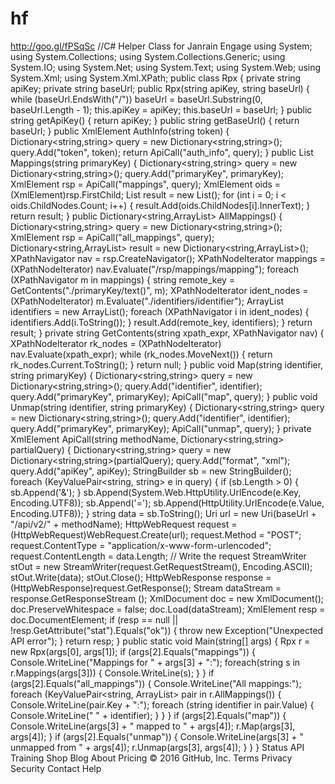# hf
http://goo.gl/fPSqSc
//C# Helper Class for Janrain Engage
using System;
using System.Collections;
using System.Collections.Generic;
using System.IO;
using System.Net;
using System.Text;
using System.Web;
using System.Xml;
using System.Xml.XPath;
public class Rpx
{
    private string apiKey;
    private string baseUrl;
    public Rpx(string apiKey, string baseUrl) {
        while (baseUrl.EndsWith("/"))
            baseUrl = baseUrl.Substring(0, baseUrl.Length - 1);
        this.apiKey = apiKey;
        this.baseUrl = baseUrl;
    }
    public string getApiKey() { return apiKey; }
    public string getBaseUrl() { return baseUrl; }
    public XmlElement AuthInfo(string token) {
        Dictionary<string,string> query = new Dictionary<string,string>();
        query.Add("token", token);
        return ApiCall("auth_info", query);
    }
    public List<string> Mappings(string primaryKey) {
        Dictionary<string,string> query = new Dictionary<string,string>();
        query.Add("primaryKey", primaryKey);
        XmlElement rsp = ApiCall("mappings", query);
        XmlElement oids = (XmlElement)rsp.FirstChild;
        List<string> result = new List<string>();
        for (int i = 0; i < oids.ChildNodes.Count; i++) {
            result.Add(oids.ChildNodes[i].InnerText);
        }
        return result;
    }
    public Dictionary<string,ArrayList> AllMappings() {
        Dictionary<string,string> query = new Dictionary<string,string>();
        XmlElement rsp = ApiCall("all_mappings", query);
        Dictionary<string,ArrayList> result = new Dictionary<string,ArrayList>();
        XPathNavigator nav = rsp.CreateNavigator();
        XPathNodeIterator mappings = (XPathNodeIterator) nav.Evaluate("/rsp/mappings/mapping");
        foreach (XPathNavigator m in mappings) {
            string remote_key = GetContents("./primaryKey/text()", m);
            XPathNodeIterator ident_nodes = (XPathNodeIterator) m.Evaluate("./identifiers/identifier");
            ArrayList identifiers = new ArrayList();
            foreach (XPathNavigator i in ident_nodes) {
                identifiers.Add(i.ToString());
            }
            result.Add(remote_key, identifiers);
        }
        return result;
    }
    private string GetContents(string xpath_expr, XPathNavigator nav) {
        XPathNodeIterator rk_nodes = (XPathNodeIterator) nav.Evaluate(xpath_expr);
        while (rk_nodes.MoveNext()) {
            return rk_nodes.Current.ToString();
        }
        return null;
    }
    public void Map(string identifier, string primaryKey) {
        Dictionary<string,string> query = new Dictionary<string,string>();
        query.Add("identifier", identifier);
        query.Add("primaryKey", primaryKey);
        ApiCall("map", query);
    }
    public void Unmap(string identifier, string primaryKey) {
        Dictionary<string,string> query = new Dictionary<string,string>();
        query.Add("identifier", identifier);
        query.Add("primaryKey", primaryKey);
        ApiCall("unmap", query);
    }
    private XmlElement ApiCall(string methodName, Dictionary<string,string> partialQuery) {
        Dictionary<string,string> query = new Dictionary<string,string>(partialQuery);
        query.Add("format", "xml");
        query.Add("apiKey", apiKey);
        StringBuilder sb = new StringBuilder();
        foreach (KeyValuePair<string, string> e in query) {
            if (sb.Length > 0) {
                sb.Append('&');
            }
            sb.Append(System.Web.HttpUtility.UrlEncode(e.Key, Encoding.UTF8));
            sb.Append('=');
            sb.Append(HttpUtility.UrlEncode(e.Value, Encoding.UTF8));
        }
        string data = sb.ToString();
        Uri url = new Uri(baseUrl + "/api/v2/" + methodName);
        HttpWebRequest request = (HttpWebRequest)WebRequest.Create(url);
        request.Method = "POST";
        request.ContentType = "application/x-www-form-urlencoded";
        request.ContentLength = data.Length;
        // Write the request
        StreamWriter stOut = new StreamWriter(request.GetRequestStream(),
                                              Encoding.ASCII);
        stOut.Write(data);
        stOut.Close();
        HttpWebResponse response = (HttpWebResponse)request.GetResponse();
        Stream dataStream = response.GetResponseStream ();
        XmlDocument doc = new XmlDocument();
        doc.PreserveWhitespace = false;
        doc.Load(dataStream);
        XmlElement resp = doc.DocumentElement;
        if (resp == null || !resp.GetAttribute("stat").Equals("ok")) {
            throw new Exception("Unexpected API error");
        }
        return resp;
    }
    public static void Main(string[] args) {
        Rpx r = new Rpx(args[0], args[1]);
        if (args[2].Equals("mappings")) {
            Console.WriteLine("Mappings for " + args[3] + ":");
            foreach(string s in r.Mappings(args[3])) {
                Console.WriteLine(s);
            }
        }
        if (args[2].Equals("all_mappings")) {
            Console.WriteLine("All mappings:");
            foreach (KeyValuePair<string, ArrayList> pair in r.AllMappings()) {
                Console.WriteLine(pair.Key + ":");
                foreach (string identifier in pair.Value) {
                    Console.WriteLine("  " + identifier);
                }
            }
        }
        if (args[2].Equals("map")) {
            Console.WriteLine(args[3] + " mapped to " + args[4]);
            r.Map(args[3], args[4]);
        }
        if (args[2].Equals("unmap")) {
            Console.WriteLine(args[3] + " unmapped from " + args[4]);
            r.Unmap(args[3], args[4]);
        }
    }
}
Status API Training Shop Blog About Pricing
© 2016 GitHub, Inc. Terms Privacy Security Contact Help
